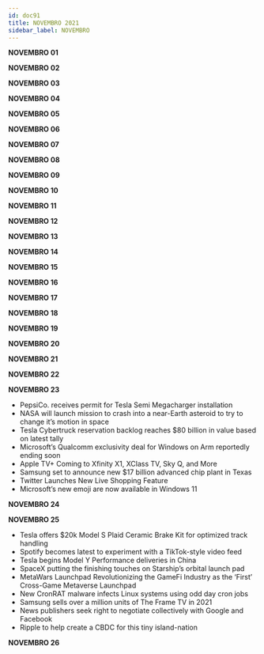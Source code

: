 ```yaml
---
id: doc91
title: NOVEMBRO 2021
sidebar_label: NOVEMBRO
---
```


**NOVEMBRO 01**

**NOVEMBRO 02**

**NOVEMBRO 03**

**NOVEMBRO 04**


**NOVEMBRO 05**

**NOVEMBRO 06**


**NOVEMBRO 07**

**NOVEMBRO 08**


**NOVEMBRO 09**

**NOVEMBRO 10**


**NOVEMBRO 11**

**NOVEMBRO 12**


**NOVEMBRO 13**

**NOVEMBRO 14**

**NOVEMBRO 15**

**NOVEMBRO 16**

**NOVEMBRO 17**

**NOVEMBRO 18**

**NOVEMBRO 19**

**NOVEMBRO 20**

**NOVEMBRO 21**

**NOVEMBRO 22**

**NOVEMBRO 23**

- PepsiCo. receives permit for Tesla Semi Megacharger installation
- NASA will launch mission to crash into a near-Earth asteroid to try to change it’s motion in space
- Tesla Cybertruck reservation backlog reaches $80 billion in value based on latest tally
- Microsoft’s Qualcomm exclusivity deal for Windows on Arm reportedly ending soon
- Apple TV+ Coming to Xfinity X1, XClass TV, Sky Q, and More
- Samsung set to announce new $17 billion advanced chip plant in Texas
- Twitter Launches New Live Shopping Feature
- Microsoft’s new emoji are now available in Windows 11



**NOVEMBRO 24**

**NOVEMBRO 25**

- Tesla offers $20k Model S Plaid Ceramic Brake Kit for optimized track handling
- Spotify becomes latest to experiment with a TikTok-style video feed
- Tesla begins Model Y Performance deliveries in China
- SpaceX putting the finishing touches on Starship’s orbital launch pad
- MetaWars Launchpad Revolutionizing the GameFi Industry as the ‘First’ Cross-Game Metaverse Launchpad
- New CronRAT malware infects Linux systems using odd day cron jobs
- Samsung sells over a million units of The Frame TV in 2021
- News publishers seek right to negotiate collectively with Google and Facebook
- Ripple to help create a CBDC for this tiny island-nation

**NOVEMBRO 26**



